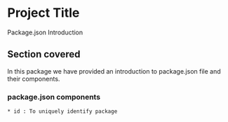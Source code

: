 # Project Title

Package.json Introduction

## Section covered
In this package we have provided an introduction to package.json file and their components.


### package.json components

```
* id : To uniquely identify package
```
